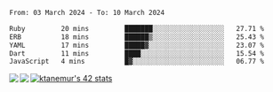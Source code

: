 <!--START_SECTION:waka-->

```txt
From: 03 March 2024 - To: 10 March 2024

Ruby         20 mins         ███████░░░░░░░░░░░░░░░░░░   27.71 %
ERB          18 mins         ██████▒░░░░░░░░░░░░░░░░░░   25.43 %
YAML         17 mins         █████▓░░░░░░░░░░░░░░░░░░░   23.07 %
Dart         11 mins         ████░░░░░░░░░░░░░░░░░░░░░   15.54 %
JavaScript   4 mins          █▓░░░░░░░░░░░░░░░░░░░░░░░   06.77 %
```

<!--END_SECTION:waka-->
<a href="https://github.com/anuraghazra/github-readme-stats">
  <img align="left" src="https://github-readme-stats.vercel.app/api?username=Tanesan&count_private=true&show_icons=true" />
<img align="left" src="https://github-readme-stats.vercel.app/api/top-langs/?username=Tanesan" />
</a>

[![ktanemur's 42 stats](https://badge42.vercel.app/api/v2/cl1wslf6s002109l771rng2w8/stats?cursusId=21&coalitionId=62)](https://github.com/JaeSeoKim/badge42)
